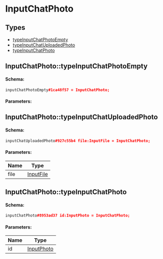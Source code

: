# InputChatPhoto

## Types

* [typeInputChatPhotoEmpty](#inputchatphototypeinputchatphotoempty)
* [typeInputChatUploadedPhoto](#inputchatphototypeinputchatuploadedphoto)
* [typeInputChatPhoto](#inputchatphototypeinputchatphoto)

## InputChatPhoto::typeInputChatPhotoEmpty

#### Schema:

```c++
inputChatPhotoEmpty#1ca48f57 = InputChatPhoto;
```

#### Parameters:


## InputChatPhoto::typeInputChatUploadedPhoto

#### Schema:

```c++
inputChatUploadedPhoto#927c55b4 file:InputFile = InputChatPhoto;
```

#### Parameters:

|Name|Type|
|----|----|
|file|[InputFile](inputfile.md)|

## InputChatPhoto::typeInputChatPhoto

#### Schema:

```c++
inputChatPhoto#8953ad37 id:InputPhoto = InputChatPhoto;
```

#### Parameters:

|Name|Type|
|----|----|
|id|[InputPhoto](inputphoto.md)|

